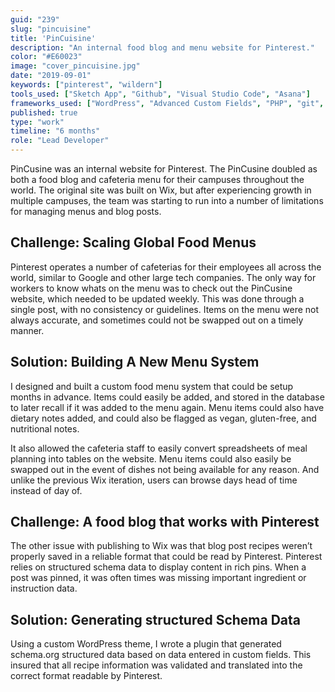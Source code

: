 ```yaml
---
guid: "239"
slug: "pincuisine"
title: 'PinCuisine'
description: "An internal food blog and menu website for Pinterest."
color: "#E60023"
image: "cover_pincuisine.jpg"
date: "2019-09-01"
keywords: ["pinterest", "wildern"]
tools_used: ["Sketch App", "Github", "Visual Studio Code", "Asana"]
frameworks_used: ["WordPress", "Advanced Custom Fields", "PHP", "git", "SCSS", "Gulp", "ImageMagick", "Bootstrap"]
published: true
type: "work"
timeline: "6 months"
role: "Lead Developer"
---
```


PinCusine was an internal website for Pinterest. The PinCusine doubled as both a food blog and cafeteria menu for their campuses throughout the world. The original site was built on Wix, but after experiencing growth in multiple campuses, the team was starting to run into a number of limitations for managing menus and blog posts.

## Challenge: Scaling Global Food Menus

Pinterest operates a number of cafeterias for their employees all across the world, similar to Google and other large tech companies. The only way for workers to know whats on the menu was to check out the PinCusine website, which needed to be updated weekly. This was done through a single post, with no consistency or guidelines. Items on the menu were not always accurate, and sometimes could not be swapped out on a timely manner.

## Solution: Building A New Menu System

I designed and built a custom food menu system that could be setup months in advance. Items could easily be added, and stored in the database to later recall if it was added to the menu again. Menu items could also have dietary notes added, and could also be flagged as vegan, gluten-free, and nutritional notes.

It also allowed the cafeteria staff to easily convert spreadsheets of meal planning into tables on the website. Menu items could also easily be swapped out in the event of dishes not being available for any reason. And unlike the previous Wix iteration, users can browse days head of time instead of day of.

## Challenge: A food blog that works with Pinterest

The other issue with publishing to Wix was that blog post recipes weren’t properly saved in a reliable format that could be read by Pinterest. Pinterest relies on structured schema data to display content in rich pins.  When a post was pinned, it was often times was missing important ingredient or instruction data.

## Solution: Generating structured Schema Data

Using a custom WordPress theme, I wrote a plugin that generated schema.org structured data based on data entered in custom fields. This insured that all recipe information was validated and translated into the correct format readable by Pinterest.
